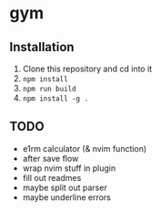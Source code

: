 # gym

## Installation

1. Clone this repository and cd into it
2. `npm install`
3. `npm run build`
4. `npm install -g .`

## TODO

- e1rm calculator (& nvim function)
- after save flow
- wrap nvim stuff in plugin
- fill out readmes
- maybe split out parser
- maybe underline errors
